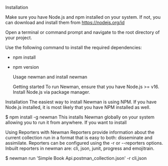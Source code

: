 Installation

Make sure you have Node.js and npm installed on your system. If not, you can download and install them from https://nodejs.org/id

Open a terminal or command prompt and navigate to the root directory of your project.

Use the following command to install the required dependencies:

- npm install
  
- npm version 

  Usage newman and install newman

  Getting started
To run Newman, ensure that you have Node.js >= v16. Install Node.js via package manager.

Installation
The easiest way to install Newman is using NPM. If you have Node.js installed, it is most likely that you have NPM installed as well.

$ npm install -g newman
This installs Newman globally on your system allowing you to run it from anywhere. If you want to install

  Using Reporters with Newman
Reporters provide information about the current collection run in a format that is easy to both: disseminate and assimilate. Reporters can be configured using the -r or --reporters options. Inbuilt reporters in newman are: cli, json, junit, progress and emojitrain.

 $ newman run 'Simple Book Api.postman_collection.json' -r cli,json





